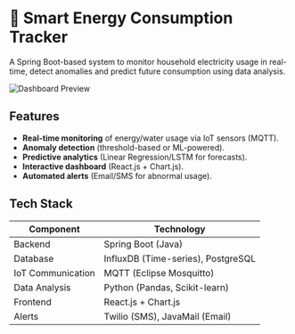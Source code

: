 # 🔌 Smart Energy Consumption Tracker

A Spring Boot-based system to monitor household electricity usage in real-time, detect anomalies and predict future consumption using data analysis.

![Dashboard Preview](docs/dashboard-screenshot.png) 

## Features

- **Real-time monitoring** of energy/water usage via IoT sensors (MQTT).
- **Anomaly detection** (threshold-based or ML-powered).
- **Predictive analytics** (Linear Regression/LSTM for forecasts).
- **Interactive dashboard** (React.js + Chart.js).
- **Automated alerts** (Email/SMS for abnormal usage).

##  Tech Stack

| Component               | Technology                          |
|-------------------------|-------------------------------------|
| Backend                 | Spring Boot (Java)                  |
| Database                | InfluxDB (Time-series), PostgreSQL  |
| IoT Communication       | MQTT (Eclipse Mosquitto)            |
| Data Analysis           | Python (Pandas, Scikit-learn)       |
| Frontend                | React.js + Chart.js                 |
| Alerts                  | Twilio (SMS), JavaMail (Email)      |
